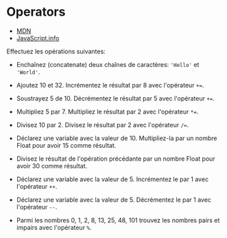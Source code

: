 # Operators

+ [MDN](https://developer.mozilla.org/en-US/docs/Web/JavaScript/Reference/Operators/Arithmetic_Operators)
+ [JavaScript.info](https://javascript.info/operators)

Effectuez les opérations suivantes:

+ Enchaînez (concatenate) deux chaînes de caractères: `'Hello'` et `'World'`.
+ Ajoutez 10 et 32. Incrémentez le résultat par 8 avec l'opérateur `+=`.
+ Soustrayez 5 de 10. Décrémentez le résultat par 5 avec l'opérateur `+=`.
+ Multipliez 5 par 7. Multipliez le résultat par 2 avec l'opérateur `*=`.
+ Divisez 10 par 2. Divisez le résultat par 2 avec l'opérateur `/=`.

+ Déclarez une variable avec la valeur de 10. Multipliez-la par un nombre Float pour avoir 15 comme résultat. 
+ Divisez le résultat de l'opération précédante par un nombre Float pour avoir 30 comme résultat.

+ Déclarez une variable avec la valeur de 5. Incrémentez le par 1 avec l'opérateur `++`.
+ Déclarez une variable avec la valeur de 5. Décrémentez le par 1 avec l'opérateur `--`.

+ Parmi les nombres 0, 1, 2, 8, 13, 25, 48, 101 trouvez les nombres pairs et impairs avec l'opérateur `%`.
